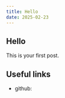 ```yaml
---
title: Hello
date: 2025-02-23
---
```


## Hello

This is your first post.

## Useful links

- github:
